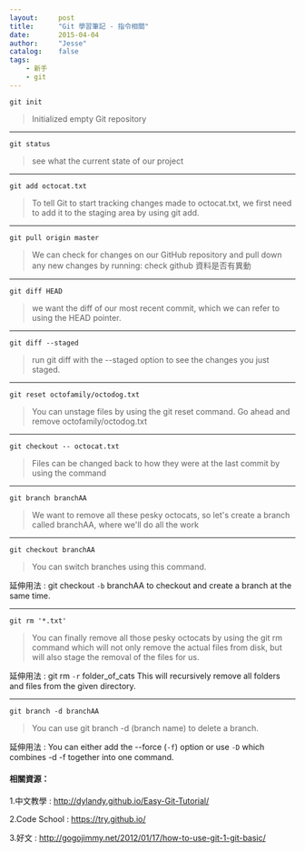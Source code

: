 ```yaml
---
layout:     post
title:      "Git 學習筆記 - 指令相關"
date:       2015-04-04
author:     "Jesse"
catalog:    false
tags:
    - 新手
    - git
---
```


```
git init
```
>Initialized empty Git repository

<hr>

```
git status
```
>see what the current state of our project

<hr>

```
git add octocat.txt
```
>To tell Git to start tracking changes made to octocat.txt, we first need to add it to the staging area by using git add.

<hr>

```
git pull origin master
```
>We can check for changes on our GitHub repository and pull down any new changes by running:
check github 資料是否有異動

<hr>

```
git diff HEAD
```
>we want the diff of our most recent commit, which we can refer to using the HEAD pointer.

<hr>

```
git diff --staged
```
>run git diff with the --staged option to see the changes you just staged.

<hr>

```
git reset octofamily/octodog.txt
```
>You can unstage files by using the git reset command. Go ahead and remove octofamily/octodog.txt

<hr>

```
git checkout -- octocat.txt
```
>Files can be changed back to how they were at the last commit by using the command

<hr>

```
git branch branchAA
```
>We want to remove all these pesky octocats, so let's create a branch called branchAA, where we'll do all the work

<hr>

```
git checkout branchAA
```
>You can switch branches using this command.

延伸用法 :
git checkout `-b` branchAA
to checkout and create a branch at the same time.

<hr>

```
git rm '*.txt'
```
>You can finally remove all those pesky octocats by using the git rm command which will not only remove the actual files from disk, but will also stage the removal of the files for us.

延伸用法 :
git rm `-r` folder_of_cats
This will recursively remove all folders and files from the given directory.

<hr>

```
git branch -d branchAA
```
>You can use git branch -d (branch name) to delete a branch.

延伸用法 :
You can either add the --force (`-f`) option or use `-D` which combines -d -f together into one command.

#### 相關資源：

1.中文教學 : http://dylandy.github.io/Easy-Git-Tutorial/

2.Code School : https://try.github.io/

3.好文 : http://gogojimmy.net/2012/01/17/how-to-use-git-1-git-basic/